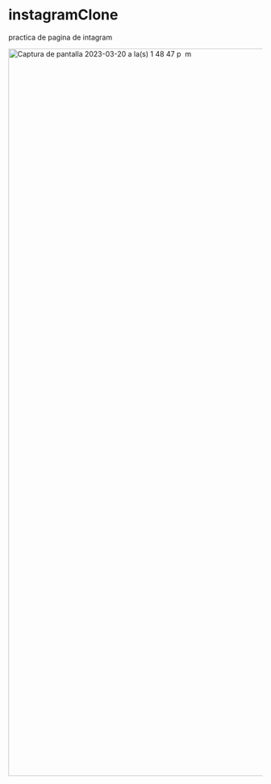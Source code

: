 # instagramClone
practica de pagina de intagram


<img width="1440" alt="Captura de pantalla 2023-03-20 a la(s) 1 48 47 p  m" src="https://user-images.githubusercontent.com/102936768/226424945-4f47cf45-3864-4e38-8019-36b21c0f37b7.png">
